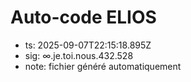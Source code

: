 # Auto-code ELIOS
- ts: 2025-09-07T22:15:18.895Z
- sig: ∞.je.toi.nous.432.528
- note: fichier généré automatiquement